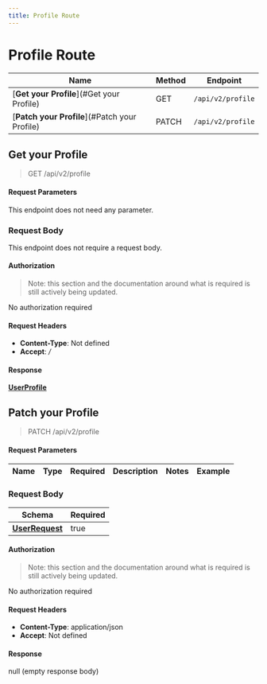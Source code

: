 ```yaml
---
title: Profile Route
---
```


# Profile Route




| Name | Method | Endpoint |
|------------- | ------------- | -------------|
| [**Get your Profile**](#Get your Profile) | GET | `/api/v2/profile` |
| [**Patch your Profile**](#Patch your Profile) | PATCH | `/api/v2/profile` |


<a name="getProfile"></a>

## **Get your Profile**

> GET /api/v2/profile


#### Request Parameters
This endpoint does not need any parameter.


### Request Body
This endpoint does not require a request body.

#### Authorization

> Note: this section and the documentation around what is required is still actively being updated.

No authorization required

#### Request Headers

- **Content-Type**: Not defined
- **Accept**: */*

#### Response

[**UserProfile**](./models/UserProfile.md)

<a name="updateProfile"></a>

## **Patch your Profile**

> PATCH /api/v2/profile


#### Request Parameters


| Name | Type | Required | Description | Notes | Example |
| ---- | ---- | -------- | ----------- | --- |---|


### Request Body
| Schema | Required | 
| ------ | --- | 
| [**UserRequest**](./models/UserRequest) | true |


#### Authorization

> Note: this section and the documentation around what is required is still actively being updated.

No authorization required

#### Request Headers

- **Content-Type**: application/json
- **Accept**: Not defined

#### Response

null (empty response body)

